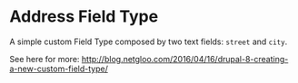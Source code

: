 # Address Field Type

A simple custom Field Type composed by two text fields: `street` and `city`.

See here for more: http://blog.netgloo.com/2016/04/16/drupal-8-creating-a-new-custom-field-type/
